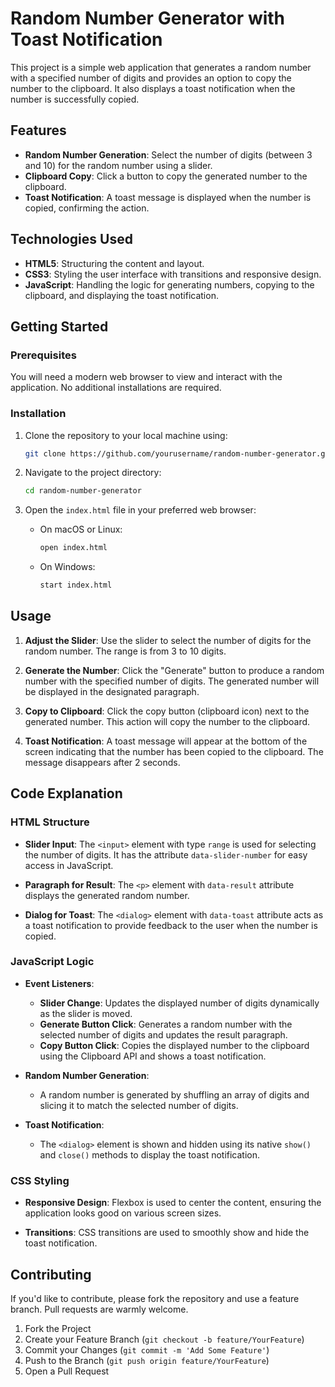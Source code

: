 # Random Number Generator with Toast Notification

This project is a simple web application that generates a random number with a specified number of digits and provides an option to copy the number to the clipboard. It also displays a toast notification when the number is successfully copied.

## Features

- **Random Number Generation**: Select the number of digits (between 3 and 10) for the random number using a slider.
- **Clipboard Copy**: Click a button to copy the generated number to the clipboard.
- **Toast Notification**: A toast message is displayed when the number is copied, confirming the action.

## Technologies Used

- **HTML5**: Structuring the content and layout.
- **CSS3**: Styling the user interface with transitions and responsive design.
- **JavaScript**: Handling the logic for generating numbers, copying to the clipboard, and displaying the toast notification.

## Getting Started

### Prerequisites

You will need a modern web browser to view and interact with the application. No additional installations are required.

### Installation

1. Clone the repository to your local machine using:

   ```bash
   git clone https://github.com/yourusername/random-number-generator.git
   ```

2. Navigate to the project directory:

   ```bash
   cd random-number-generator
   ```

3. Open the `index.html` file in your preferred web browser:

   - On macOS or Linux:

     ```bash
     open index.html
     ```

   - On Windows:

     ```bash
     start index.html
     ```

## Usage

1. **Adjust the Slider**: Use the slider to select the number of digits for the random number. The range is from 3 to 10 digits.
   
2. **Generate the Number**: Click the "Generate" button to produce a random number with the specified number of digits. The generated number will be displayed in the designated paragraph.

3. **Copy to Clipboard**: Click the copy button (clipboard icon) next to the generated number. This action will copy the number to the clipboard.

4. **Toast Notification**: A toast message will appear at the bottom of the screen indicating that the number has been copied to the clipboard. The message disappears after 2 seconds.

## Code Explanation

### HTML Structure

- **Slider Input**: The `<input>` element with type `range` is used for selecting the number of digits. It has the attribute `data-slider-number` for easy access in JavaScript.

- **Paragraph for Result**: The `<p>` element with `data-result` attribute displays the generated random number.

- **Dialog for Toast**: The `<dialog>` element with `data-toast` attribute acts as a toast notification to provide feedback to the user when the number is copied.

### JavaScript Logic

- **Event Listeners**:
  - **Slider Change**: Updates the displayed number of digits dynamically as the slider is moved.
  - **Generate Button Click**: Generates a random number with the selected number of digits and updates the result paragraph.
  - **Copy Button Click**: Copies the displayed number to the clipboard using the Clipboard API and shows a toast notification.

- **Random Number Generation**:
  - A random number is generated by shuffling an array of digits and slicing it to match the selected number of digits.

- **Toast Notification**:
  - The `<dialog>` element is shown and hidden using its native `show()` and `close()` methods to display the toast notification.

### CSS Styling

- **Responsive Design**: Flexbox is used to center the content, ensuring the application looks good on various screen sizes.

- **Transitions**: CSS transitions are used to smoothly show and hide the toast notification.

## Contributing

If you'd like to contribute, please fork the repository and use a feature branch. Pull requests are warmly welcome.

1. Fork the Project
2. Create your Feature Branch (`git checkout -b feature/YourFeature`)
3. Commit your Changes (`git commit -m 'Add Some Feature'`)
4. Push to the Branch (`git push origin feature/YourFeature`)
5. Open a Pull Request